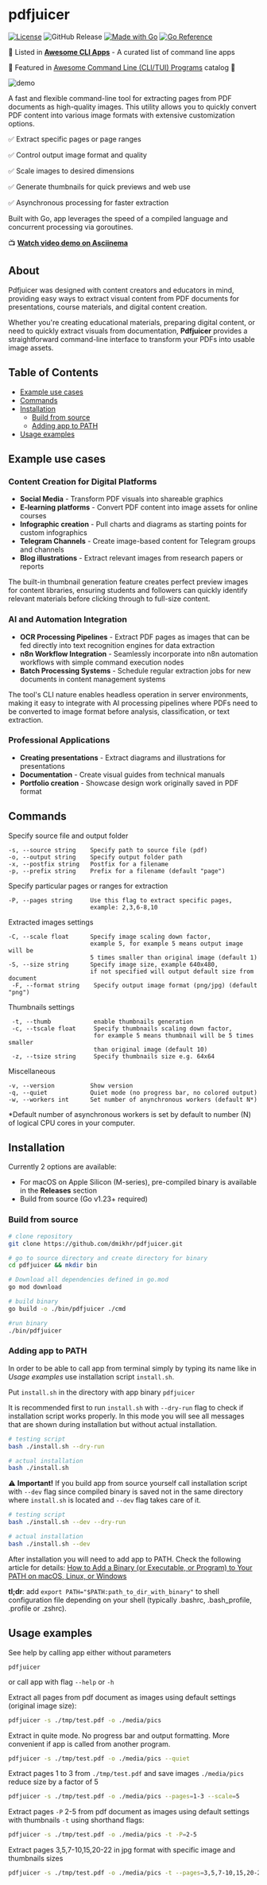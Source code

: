 # pdfjuicer

[![License](https://img.shields.io/github/license/dmikhr/pdfjuicer.svg)](LICENSE)
![GitHub Release](https://img.shields.io/github/v/release/dmikhr/pdfjuicer)
[![Made with Go](https://img.shields.io/badge/Made%20with-Go-1f425f.svg)](https://go.dev/)
[![Go Reference](https://pkg.go.dev/badge/github.com/dmikhr/pdfjuicer.svg)](https://pkg.go.dev/github.com/dmikhr/pdfjuicer)

🚀 Listed in **[Awesome CLI Apps](https://github.com/agarrharr/awesome-cli-apps?tab=readme-ov-file)** - A curated list of command line apps

🌟 Featured in [Awesome Command Line (CLI/TUI) Programs](https://github.com/toolleeo/awesome-cli-apps-in-a-csv?tab=readme-ov-file#office-tools) catalog 🌟

![demo](assets/pdfjuicer_action.png)

A fast and flexible command-line tool for extracting pages from PDF documents as high-quality images. This utility allows you to quickly convert PDF content into various image formats with extensive customization options.

✅ Extract specific pages or page ranges

✅ Control output image format and quality

✅ Scale images to desired dimensions

✅ Generate thumbnails for quick previews and web use

✅ Asynchronous processing for faster extraction

Built with Go, app leverages the speed of a compiled language and concurrent processing via goroutines.

📺 **[Watch video demo on Asciinema](https://asciinema.org/a/hv5p8Qs4KJxY3MOIz6BskBRqA)**

## About

Pdfjuicer was designed with content creators and educators in mind, providing easy ways to extract visual content from PDF documents for presentations, course materials, and digital content creation.

Whether you're creating educational materials, preparing digital content, or need to quickly extract visuals from documentation, **Pdfjuicer** provides a straightforward command-line interface to transform your PDFs into usable image assets.

## Table of Contents
- [Example use cases](#example-use-cases)
- [Commands](#commands)
- [Installation](#installation)
    - [Build from source](#build-from-source)
    - [Adding app to PATH](#adding-app-to-path)
- [Usage examples](#usage-examples)

## Example use cases

### Content Creation for Digital Platforms

- **Social Media** - Transform PDF visuals into shareable graphics
- **E-learning platforms** - Convert PDF content into image assets for online courses
- **Infographic creation** - Pull charts and diagrams as starting points for custom infographics
- **Telegram Channels** - Create image-based content for Telegram groups and channels
- **Blog illustrations** - Extract relevant images from research papers or reports

The built-in thumbnail generation feature creates perfect preview images for content libraries, ensuring students and followers can quickly identify relevant materials before clicking through to full-size content.

### AI and Automation Integration

- **OCR Processing Pipelines** - Extract PDF pages as images that can be fed directly into text recognition engines for data extraction
- **n8n Workflow Integration** - Seamlessly incorporate into n8n automation workflows with simple command execution nodes
- **Batch Processing Systems** - Schedule regular extraction jobs for new documents in content management systems

The tool's CLI nature enables headless operation in server environments, making it easy to integrate with AI processing pipelines where PDFs need to be converted to image format before analysis, classification, or text extraction.

### Professional Applications

- **Creating presentations** - Extract diagrams and illustrations for presentations
- **Documentation** - Create visual guides from technical manuals
- **Portfolio creation** - Showcase design work originally saved in PDF format

## Commands

Specify source file and output folder

```
-s, --source string    Specify path to source file (pdf)
-o, --output string    Specify output folder path
-x, --postfix string   Postfix for a filename
-p, --prefix string    Prefix for a filename (default "page")
```

Specify particular pages or ranges for extraction

```
-P, --pages string     Use this flag to extract specific pages, 
                       example: 2,3,6-8,10
```

Extracted images settings

```
-C, --scale float      Specify image scaling down factor, 
                       example 5, for example 5 means output image will be 
                       5 times smaller than original image (default 1)
-S, --size string      Specify image size, example 640x480, 
                       if not specified will output default size from document
 -F, --format string    Specify output image format (png/jpg) (default "png")
```

Thumbnails settings

```
 -t, --thumb            enable thumbnails generation
 -c, --tscale float     Specify thumbnails scaling down factor, 
                        for example 5 means thumbnail will be 5 times smaller 
                        than original image (default 10)
 -z, --tsize string     Specify thumbnails size e.g. 64x64
```

Miscellaneous

```
-v, --version          Show version
-q, --quiet            Quiet mode (no progress bar, no colored output)
-w, --workers int      Set number of anynchronous workers (default N*)
```

*Default number of asynchronous workers is set by default to number (N) of logical CPU cores in your computer.

## Installation

Currently 2 options are available:

* For macOS on Apple Silicon (M-series), pre-compiled binary is available in the **Releases** section
* Build from source (Go v1.23+ required)

### Build from source

```bash
# clone repository
git clone https://github.com/dmikhr/pdfjuicer.git

# go to source directory and create directory for binary
cd pdfjuicer && mkdir bin

# Download all dependencies defined in go.mod
go mod download

# build binary
go build -o ./bin/pdfjuicer ./cmd

#run binary
./bin/pdfjuicer
```

### Adding app to PATH

In order to be able to call app from terminal simply by typing its name like in *Usage examples* use installation script `install.sh`.

Put `install.sh` in the directory with app binary `pdfjuicer`

It is recommended first to run `install.sh` with `--dry-run` flag to check if installation script works properly. In this mode you will see all messages that are shown during installation but without actual installation.

```bash
# testing script
bash ./install.sh --dry-run

# actual installation
bash ./install.sh
```

⚠️ **Important!** If you build app from source yourself call installation script with `--dev` flag since compiled binary is saved not in the same directory where `install.sh` is located and `--dev` flag takes care of it.

```bash
# testing script
bash ./install.sh --dev --dry-run

# actual installation
bash ./install.sh --dev
```

After installation you will need to add app to PATH. Check the following article for details: [How to Add a Binary (or Executable, or Program) to Your PATH on macOS, Linux, or Windows](https://zwbetz.com/how-to-add-a-binary-to-your-path-on-macos-linux-windows/)

**tl;dr**: add `export PATH="$PATH:path_to_dir_with_binary"` to shell configuration file depending on your shell (typically .bashrc, .bash_profile, .profile or .zshrc).

## Usage examples

See help by calling app either without parameters

```
pdfjuicer
```

or call app with flag `--help` or `-h`

Extract all pages from pdf document as images using default settings (original image size):

```sh
pdfjuicer -s ./tmp/test.pdf -o ./media/pics
```

Extract in quite mode. No progress bar and output formatting. More convenient if app is called from another program.

```sh
pdfjuicer -s ./tmp/test.pdf -o ./media/pics --quiet
```

Extract pages 1 to 3 from `./tmp/test.pdf` and save images `./media/pics` reduce size by a factor of 5

```sh
pdfjuicer -s ./tmp/test.pdf -o ./media/pics --pages=1-3 --scale=5
```

Extract pages `-P` 2-5 from pdf document as images using default settings with thumbnails `-t` using shorthand flags:

```sh
pdfjuicer -s ./tmp/test.pdf -o ./media/pics -t -P=2-5
```

Extract pages 3,5,7-10,15,20-22 in jpg format with specific image and thumbnails sizes

```sh
pdfjuicer -s ./tmp/test.pdf -o ./media/pics -t --pages=3,5,7-10,15,20-22 --size=512x256 --tsize=128x64 --format=jpg
```
